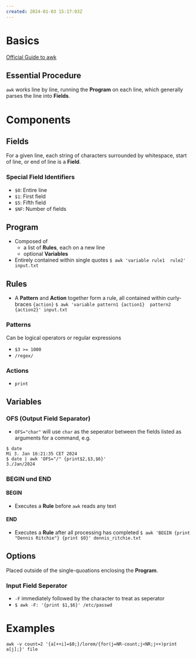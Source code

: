 ```yaml
---
created: 2024-01-03 15:17:03Z
---
```


# Basics
[Official Guide to awk](https://www.gnu.org/software/gawk/manual/gawk.html)
## Essential Procedure
`awk` works line by line, running the **Program** on each line, which generally parses the line into **Fields**.

# Components
## Fields
For a given line, each string of characters surrounded by whitespace, start of line, or end of line is a **Field**.
### Special Field Identifiers
- `$0`: Entire line
- `$1`: First field
- `$5`: Fifth field
- `$NF`: Number of fields
 
 ## Program
- Composed of 
	- a list of **Rules**, each on a new line
	- optional **Variables**
- Entirely contained within single quotes
`$ awk 'variable rule1 
				rule2' input.txt`

## Rules
- A **Pattern** and **Action** together form a rule, all contained within curly-braces `{action}`
`$ awk 'variable pattern1 {action1} 
									pattern2 {action2}' input.txt`

### Patterns
Can be logical operators or regular expressions
- `$3 >= 1000`
- `/regex/`
### Actions
- `print`

## Variables
### OFS (Output Field Separator)
- `OFS="char"` will use `char` as the seperator between the fields listed as arguments for a command, e.g.
```
$ date
Mi 3. Jan 16:21:35 CET 2024
$ date | awk 'OFS="/" {print$2,$3,$6}'
3./Jan/2024
```
### BEGIN und END
#### BEGIN
- Executes a **Rule** before `awk` reads any text
#### END
- Executes a **Rule** after all processing has completed
`$ awk 'BEGIN {print "Dennis Ritchie"} {print $0}' dennis_ritchie.txt`

## Options
Placed outside of the single-quoations enclosing the **Program**.
### Input Field Seperator
- `-F` immediately followed by the character to treat as seperator
- `$ awk -F: '{print $1,$6}' /etc/passwd`

# Examples
`awk -v count=2 '{a[++i]=$0;}/lorem/{for(j=NR-count;j<NR;j++)print a[j];}' file`